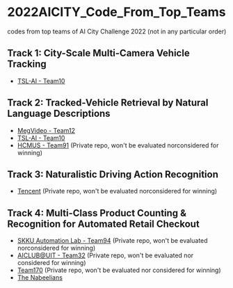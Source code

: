 # 2022AICITY_Code_From_Top_Teams
codes from top teams of AI City Challenge 2022 (not in any particular order)

## Track 1: City-Scale Multi-Camera Vehicle Tracking
* [TSL-AI - Team10](https://github.com/royukira/AIC22_Track1_MTMC_ID10)


## Track 2: Tracked-Vehicle Retrieval by Natural Language Descriptions
* [MegVideo - Team12](https://github.com/hbchen121/AICITY2022_Track2_SSM)
* [TSL-AI - Team10](https://github.com/Katherinaxxx/2022AICITY_T2)
* [HCMUS - Team91](https://github.com/nhtlongcs/AIC2022-VER) (Private repo, won't be evaluated norconsidered for winning)


## Track 3: Naturalistic Driving Action Recognition
* [Tencent](https://github.com/JunweiLiang/aicity_action) (Private repo, won't be evaluated norconsidered for winning)


## Track 4: Multi-Class Product Counting & Recognition for Automated Retail Checkout
* [SKKU Automation Lab - Team94](https://github.com/phlong3105/aic22_track4 ) (Private repo, won't be evaluated norconsidered for winning)
* [AICLUB@UIT - Team32](https://github.com/hungnt14/aicity2022) (Private repo, won't be evaluated nor considered for winning)
* [Team170](https://github.com/bomerzz/PanXUofg_AI_City) (Private repo, won't be evaluated nor considered for winning)
* [The Nabeelians](https://github.com/istiakshihab/automated-retail-checkout-aicity22)
